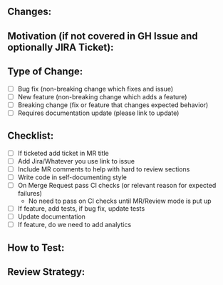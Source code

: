 ## Changes:
<!-- What changed? -->

## Motivation (if not covered in GH Issue and optionally JIRA Ticket):
<!-- Why did you make these changes? -->

## Type of Change:
- [ ] Bug fix (non-breaking change which fixes and issue)
- [ ] New feature (non-breaking change which adds a feature)
- [ ] Breaking change (fix or feature that changes expected behavior)
- [ ] Requires documentation update (please link to update)

## Checklist:
<!-- Complete before asking for review -->
- [ ] If ticketed add ticket in MR title
- [ ] Add Jira/Whatever you use link to issue
- [ ] Include MR comments to help with hard to review sections
- [ ] Write code in self-documenting style
- [ ] On Merge Request pass CI checks (or relevant reason for expected failures)
  * No need to pass on CI checks until MR/Review mode is put up
- [ ] If feature, add tests, if bug fix, update tests
- [ ] Update documentation
- [ ] If feature, do we need to add analytics

## How to Test:
<!-- Give step by step instructions on how to test your MR -->

## Review Strategy:
<!-- How do you suggest an engineer reviews this? -->